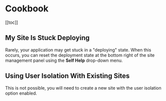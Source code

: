# Cookbook

[[toc]]

## My Site Is Stuck Deploying

Rarely, your application may get stuck in a "deploying" state. When this occurs, you can reset the deployment state at the bottom right of the site management panel using the **Self Help** drop-down menu.

## Using User Isolation With Existing Sites

This is not possible, you will need to create a new site with the user isolation option enabled.